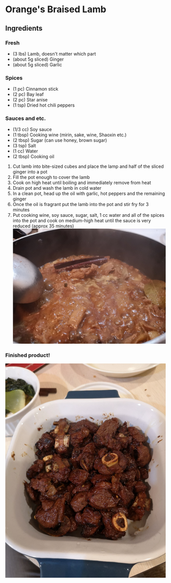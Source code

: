 # Orange's Braised Lamb

## Ingredients

### Fresh
* (3 lbs) Lamb, doesn't matter which part
* (about 5g sliced) Ginger
* (about 5g sliced) Garlic

### Spices
* (1 pc) Cinnamon stick
* (2 pc) Bay leaf
* (2 pc) Star anise
* (1 tsp) Dried hot chili peppers

### Sauces and etc.
* (1/3 cc) Soy sauce
* (1 tbsp) Cooking wine (mirin, sake, wine, Shaoxin etc.)
* (2 tbsp) Sugar (can use honey, brown sugar)
* (3 tsp) Salt
* (1 cc) Water
* (2 tbsp) Cooking oil

1. Cut lamb into bite-sized cubes and place the lamp and half of the sliced ginger into a pot
2. Fill the pot enough to cover the lamb
3. Cook on high heat until boiling and immediately remove from heat
4. Drain pot and wash the lamb in cold water
5. In a clean pot, head up the oil with garlic, hot peppers and the remaining ginger
6. Once the oil is fragrant put the lamb into the pot and stir fry for 3 minutes
7. Put cooking wine, soy sauce, sugar, salt, 1 cc water and all of the spices into the pot and cook on medium-high heat until the sauce is very reduced (approx 35 minutes)
![Cooking the lamb (step 7)](./Pics/BLStep7a.jpg)

### Finished product!

![Delicious lamb motherfucker](./Pics/BLStep7b.jpg)
